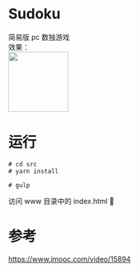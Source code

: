 # Sudoku
简易版 pc 数独游戏
<br/>
效果：
<img src="https://img-blog.csdnimg.cn/20190207112308257.png" width=120 style="display: block;">

# 运行
```
# cd src
# yarn install

# gulp
```
访问 www 目录中的 index.html

# 参考
https://www.imooc.com/video/15894


